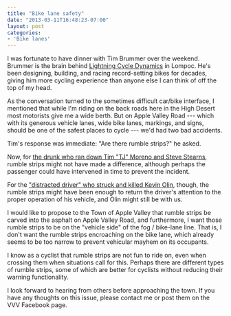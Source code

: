 ```yaml
---
title: "Bike lane safety"
date: "2013-03-11T16:48:23-07:00"
layout: post
categories:
- 'Bike lanes'
---
```


I was fortunate to have dinner with Tim Brummer over the weekend. Brummer is the brain behind [Lightning Cycle Dynamics](https://www.lightningbikes.com/) in Lompoc. He's been designing, building, and racing record-setting bikes for decades, giving him more cycling experience than anyone else I can think of off the top of my head.  
  
As the conversation turned to the sometimes difficult car/bike interface, I mentioned that while I'm riding on the back roads here in the High Desert most motorists give me a wide berth. But on Apple Valley Road --- which with its generous vehicle lanes, wide bike lanes, markings, and signs, should be one of the safest places to cycle --- we'd had two bad accidents.

Tim's response was immediate: "Are there rumble strips?" he asked.

Now, for [the drunk who ran down Tim "TJ" Moreno and Steve Stearns](/2011/06/hit-and-run-on-apple-valley-road/ "Hit-and-run on Apple Valley Road"), rumble strips might not have made a difference, although perhaps the passenger could have intervened in time to prevent the incident.

For the ["distracted driver" who struck and killed Kevin Olin](/2013/03/bicyclist-killed-in-apple-valley/ "Bicyclist killed in Apple Valley"), though, the rumble strips might have been enough to return the driver's attention to the proper operation of his vehicle, and Olin might still be with us.

I would like to propose to the Town of Apple Valley that rumble strips be carved into the asphalt on Apple Valley Road, and furthermore, I want those rumble strips to be on the "vehicle side" of the fog / bike-lane line. That is, I don't want the rumble strips encroaching on the bike lane, which already seems to be too narrow to prevent vehicular mayhem on its occupants.

I know as a cyclist that rumble strips are not fun to ride on, even when crossing them when situations call for this. Perhaps there are different types of rumble strips, some of which are better for cyclists without reducing their warning functionality.

I look forward to hearing from others before approaching the town. If you have any thoughts on this issue, please contact me or post them on the VVV Facebook page.